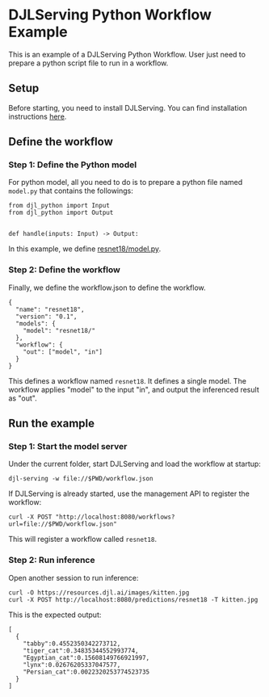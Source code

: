 # DJLServing Python Workflow Example

This is an example of a DJLServing Python Workflow.
User just need to prepare a python script file to run in a workflow.

## Setup

Before starting, you need to install DJLServing. You can find installation instructions
[here](https://github.com/deepjavalibrary/djl-serving#installation).

## Define the workflow

### Step 1: Define the Python model

For python model, all you need to do is to prepare a python file named `model.py` that contains the followings:

```
from djl_python import Input
from djl_python import Output


def handle(inputs: Input) -> Output:
```

In this example, we define [resnet18/model.py](resnet18/model.py).

### Step 2: Define the workflow

Finally, we define the workflow.json to define the workflow.

```
{
  "name": "resnet18",
  "version": "0.1",
  "models": {
    "model": "resnet18/"
  },
  "workflow": {
    "out": ["model", "in"]
  }
}
```

This defines a workflow named `resnet18`. It defines a single model. The workflow applies "model" to the input "in",
and output the inferenced result as "out".

## Run the example

### Step 1: Start the model server

Under the current folder, start DJLServing and load the workflow at startup:

```
djl-serving -w file://$PWD/workflow.json
```

If DJLServing is already started, use the management API to register the workflow:

```
curl -X POST "http://localhost:8080/workflows?url=file://$PWD/workflow.json"
```

This will register a workflow called `resnet18`.

### Step 2: Run inference

Open another session to run inference:

```
curl -O https://resources.djl.ai/images/kitten.jpg
curl -X POST http://localhost:8080/predictions/resnet18 -T kitten.jpg
```

This is the expected output:

```
[
  {
    "tabby":0.4552350342273712,
    "tiger_cat":0.34835344552993774,
    "Egyptian_cat":0.15608149766921997,
    "lynx":0.02676205337047577,
    "Persian_cat":0.0022320253774523735
  }
]
```
